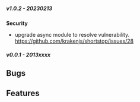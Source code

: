 ##### v1.0.2 - 20230213

**Security**

- upgrade async module to resolve vulnerability. https://github.com/krakenjs/shortstop/issues/28

##### v0.0.1 - 2013xxxx
**Bugs**
-

**Features**
-
